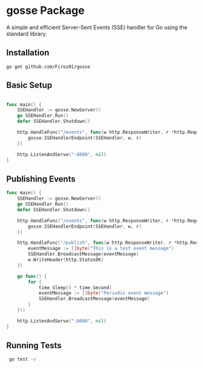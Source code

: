 # gosse Package

A simple and efficient Server-Sent Events (SSE) handler for Go using the standard library.

## Installation

```
go get github.com/Firoz01/gosse
```
## Basic Setup

``` go

func main() {
	SSEHandler := gosse.NewServer()
	go SSEHandler.Run()
	defer SSEHandler.Shutdown()

	http.HandleFunc("/events", func(w http.ResponseWriter, r *http.Request) {
		gosse.SSEHandlerEndpoint(SSEHandler, w, r)
	})

	http.ListenAndServe(":8080", nil)
}
```

## Publishing Events

``` go
func main() {
	SSEHandler := gosse.NewServer()
	go SSEHandler.Run()
	defer SSEHandler.Shutdown()

	http.HandleFunc("/events", func(w http.ResponseWriter, r *http.Request) {
		gosse.SSEHandlerEndpoint(SSEHandler, w, r)
	})

	http.HandleFunc("/publish", func(w http.ResponseWriter, r *http.Request) {
		eventMessage := []byte("This is a test event message")
		SSEHandler.BroadcastMessage(eventMessage)
		w.WriteHeader(http.StatusOK)
	})

	go func() {
		for {
			time.Sleep(5 * time.Second)
			eventMessage := []byte("Periodic event message")
			SSEHandler.BroadcastMessage(eventMessage)
		}
	}()

	http.ListenAndServe(":8080", nil)
}

```

## Running Tests

```sh
 go test -v 

```

